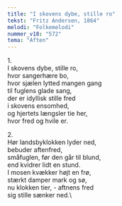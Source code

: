```yaml
---
title: "I skovens dybe, stille ro"
tekst: "Fritz Andersen, 1864"
melodi: "Folkemelodi"
nummer_v18: "572"
tema: "Aften"
---
```

1\.\
I skovens dybe, stille ro,\
hvor sangerhære bo,\
hvor sjælen lytted mangen gang\
til fuglens glade sang,\
der er idyllisk stille fred\
i skovens ensomhed,\
og hjertets længsler tie her,\
hvor fred og hvile er.

2\.\
Hør landsbyklokken lyder ned,\
bebuder aftenfred,\
småfuglen, før den går til blund,\
end kvidrer lidt en stund.\
I mosen kvækker højt en frø,\
stærkt damper mark og sø,\
nu klokken tier, - aftnens fred\
sig stille sænker ned.\
